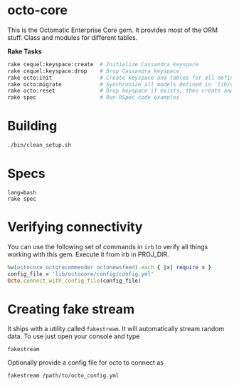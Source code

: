 # octo-core

This is the Octomatic Enterprise Core gem. It provides most of the ORM stuff. Class and modules for different tables.


**Rake Tasks**

```bash
rake cequel:keyspace:create  # Initialize Cassandra keyspace
rake cequel:keyspace:drop    # Drop Cassandra keyspace
rake octo:init               # Create keyspace and tables for all defined models
rake octo:migrate            # Synchronize all models defined in `lib/octocore/models' with Cassandra database schema
rake octo:reset              # Drop keyspace if exists, then create and migrate
rake spec                    # Run RSpec code examples
```

# Building

```bash
./bin/clean_setup.sh
```

# Specs

```
lang=bash
rake spec
```

# Verifying connectivity

You can use the following set of commands in `irb` to verify all things working with this gem. Execute it from irb in PROJ_DIR.

```ruby
%w(octocore octorecommender octonewsfeed).each { |x| require x }
config_file = 'lib/octocore/config/config.yml'
Octo.connect_with_config_file(config_file)
```

# Creating fake stream

It ships with a utility called `fakestream`. It will automatically stream random data. To use just open your console and type

```
fakestream
```

Optionally provide a config file for octo to connect as 

```
fakestream /path/to/octo_config.yml
```
